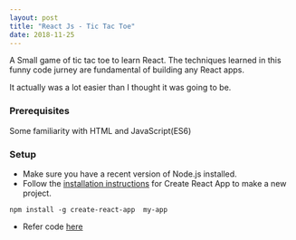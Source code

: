 ```yaml
---
layout: post
title: "React Js - Tic Tac Toe"
date: 2018-11-25
---
```


A Small game of tic tac toe to learn React. The techniques learned in this funny code jurney are fundamental of building any React apps.

It actually was a lot easier than I thought it was going to be.
### Prerequisites
 Some familiarity with HTML and JavaScript(ES6)

### Setup 

* Make sure you have a recent version of Node.js installed.
* Follow the 
[installation instructions](https://reactjs.org/docs/create-a-new-react-app.html#create-react-app) for Create React App to make a new project.

`npm install -g create-react-app  my-app`

* Refer code [here](https://github.com/ptalele/ReactTicTacToe)
